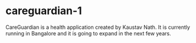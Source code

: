 # careguardian-1
CareGuardian is a health application created by Kaustav Nath. It is currently running in Bangalore and it is going to expand in the next few years.
